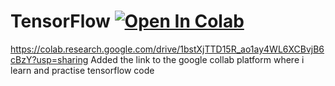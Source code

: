 # TensorFlow [![Open In Colab](https://colab.research.google.com/assets/colab-badge.svg)](https://colab.research.google.com/github/ritesh1601/TensorFlow/blob/main/00_tensorflow_fundamentals.ipynb)
https://colab.research.google.com/drive/1bstXjTTD15R_ao1ay4WL6XCBvjB6cBzY?usp=sharing
Added the link to the google collab platform where i learn and practise tensorflow code
